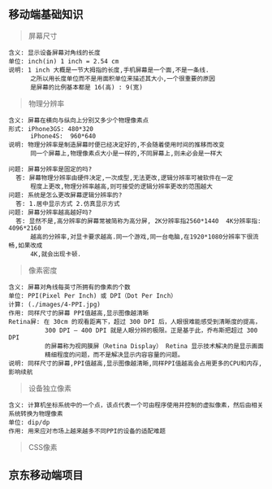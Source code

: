 ## 移动端基础知识

  > 屏幕尺寸

    含义: 显示设备屏幕对角线的长度
    单位: inch(in) 1 inch = 2.54 cm
    说明: 1 inch 大概是一节大拇指的长度,手机屏幕是一个面,不是一条线.
          之所以用长度单位而不是用面积单位来描述其大小,一个很重要的原因
          是屏幕的比例基本都是 16(高) : 9(宽)

  > 物理分辨率

    含义: 屏幕在横向与纵向上分别又多少个物理像素点
    形式: iPhone3GS: 480*320
          iPhone4S:  960*640
    说明: 物理分辨率是制造屏幕时便已经决定好的,不会随着使用时间的推移而改变
          同一个屏幕上,物理像素点大小是一样的,不同屏幕上,则未必会是一样大

    问题: 屏幕分辨率是固定的吗?
      答: 屏幕物理分辨率由硬件决定,一次成型,无法更改,逻辑分辨率可被软件在一定
          程度上更改,物理分辨率越高,则可接受的逻辑分辨率更改的范围越大
    问题: 系统是怎么更改屏幕逻辑分辨率的?
      答: 1.居中显示方式 2.仿真显示方式
    问题: 屏幕分辨率越高越好吗?
      答: 显然不是,高分辨率的屏幕常被简称为高分屏, 2K分辨率指2560*1440  4K分辨率指: 4096*2160 
          越高的分辨率,对显卡要求越高.同一个游戏,同一台电脑,在1920*1080分辨率下很流畅,如果改成
          4K,就会出现卡顿.

  > 像素密度

    含义: 屏幕对角线每英寸所拥有的像素的个数
    单位: PPI(Pixel Per Inch) 或 DPI（Dot Per Inch）
    计算: (./images/4-PPI.jpg)
    作用: 同样尺寸的屏幕 PPI值越高,显示图像越清晰
    Retina屏: 在 30cm 的观看距离下，超过 300 DPI 后，人眼很难能感受到清晰度的提高，
              300 DPI — 400 DPI 就是人眼分辨的极限。正是基于此，乔布斯把超过 300 DPI 
              的屏幕称为视网膜屏（Retina Display） Retina 显示技术解决的是显示画面
              精细程度的问题，而不是解决显示内容容量的问题。
    说明: 同样尺寸的屏幕,PPI值越高,显示图像越清晰,同样PPI值越高会占用更多的CPU和内存,影响续航

  > 设备独立像素
    
    含义: 计算机坐标系统中的一个点，该点代表一个可由程序使用并控制的虚拟像素，然后由相关系统转换为物理像素
    单位: dip/dp
    作用: 用来应对市场上越来越多不同PPI的设备的适配难题
    
  > CSS像素




## 京东移动端项目